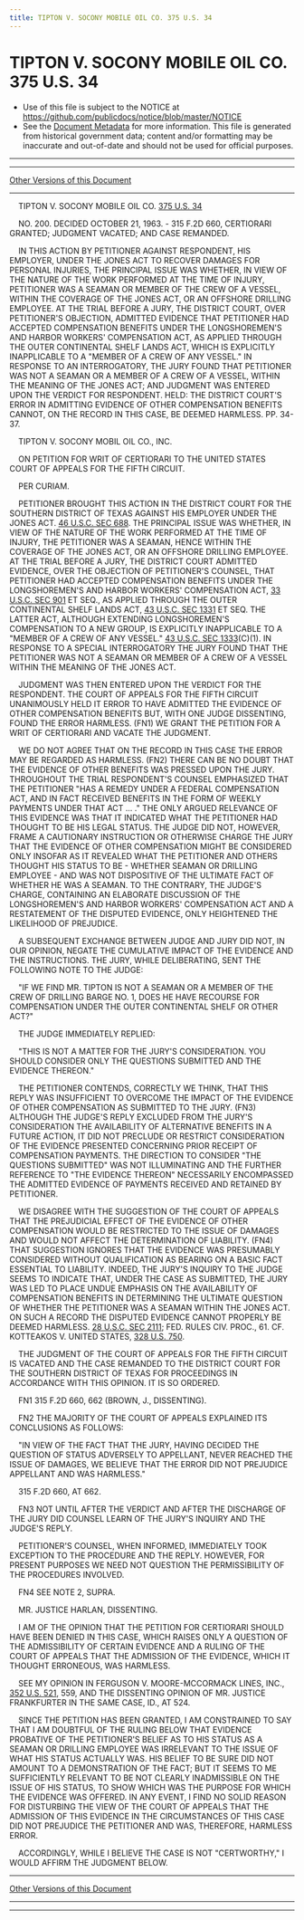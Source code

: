 ```yaml
---
title: TIPTON V. SOCONY MOBILE OIL CO. 375 U.S. 34
---
```


# TIPTON V. SOCONY MOBILE OIL CO. 375 U.S. 34

* Use of this file is subject to the NOTICE at https://github.com/publicdocs/notice/blob/master/NOTICE
* See the [Document Metadata](../../../index.md) for more information.
  This file is generated from historical government data; content and/or formatting may be inaccurate and out-of-date and should not be used for official purposes.

----------
----------

[Other Versions of this Document](https://publicdocs.github.io/go/links?ns=uslm-x&ref=%2Fus%2Fcourts%2Fscotus%2FusReporter%2F375%2F34)

----------

    TIPTON V. SOCONY MOBILE OIL CO. [375 U.S. 34][/us/courts/scotus/usReporter/375/34]

    NO. 200.  DECIDED OCTOBER 21, 1963.  - 315 F.2D 660, CERTIORARI GRANTED; JUDGMENT VACATED; AND CASE REMANDED.

    IN THIS ACTION BY PETITIONER AGAINST RESPONDENT, HIS EMPLOYER, UNDER THE JONES ACT TO RECOVER DAMAGES FOR PERSONAL INJURIES, THE PRINCIPAL ISSUE WAS WHETHER, IN VIEW OF THE NATURE OF THE WORK PERFORMED AT THE TIME OF INJURY, PETITIONER WAS A SEAMAN OR MEMBER OF THE CREW OF A VESSEL, WITHIN THE COVERAGE OF THE JONES ACT, OR AN OFFSHORE DRILLING EMPLOYEE.  AT THE TRIAL BEFORE A JURY, THE DISTRICT COURT, OVER PETITIONER'S OBJECTION, ADMITTED EVIDENCE THAT PETITIONER HAD ACCEPTED COMPENSATION BENEFITS UNDER THE LONGSHOREMEN'S AND HARBOR WORKERS' COMPENSATION ACT, AS APPLIED THROUGH THE OUTER CONTINENTAL SHELF LANDS ACT, WHICH IS EXPLICITLY INAPPLICABLE TO A "MEMBER OF A CREW OF ANY VESSEL."  IN RESPONSE TO AN INTERROGATORY, THE JURY FOUND THAT PETITIONER WAS NOT A SEAMAN OR A MEMBER OF A CREW OF A VESSEL, WITHIN THE MEANING OF THE JONES ACT; AND JUDGMENT WAS ENTERED UPON THE VERDICT FOR RESPONDENT.  HELD:  THE DISTRICT COURT'S ERROR IN ADMITTING EVIDENCE OF OTHER COMPENSATION BENEFITS CANNOT, ON THE RECORD IN THIS CASE, BE DEEMED HARMLESS.  PP. 34-37.

    TIPTON V. SOCONY MOBIL OIL CO., INC.

    ON PETITION FOR WRIT OF CERTIORARI TO THE UNITED STATES COURT OF APPEALS FOR THE FIFTH CIRCUIT.

    PER CURIAM.

    PETITIONER BROUGHT THIS ACTION IN THE DISTRICT COURT FOR THE SOUTHERN DISTRICT OF TEXAS AGAINST HIS EMPLOYER UNDER THE JONES ACT.  [46 U.S.C. SEC 688][/us/usc/t46/s688].  THE PRINCIPAL ISSUE WAS WHETHER, IN VIEW OF THE NATURE OF THE WORK PERFORMED AT THE TIME OF INJURY, THE PETITIONER WAS A SEAMAN, HENCE WITHIN THE COVERAGE OF THE JONES ACT, OR AN OFFSHORE DRILLING EMPLOYEE.  AT THE TRIAL BEFORE A JURY, THE DISTRICT COURT ADMITTED EVIDENCE, OVER THE OBJECTION OF PETITIONER'S COUNSEL, THAT PETITIONER HAD ACCEPTED COMPENSATION BENEFITS UNDER THE LONGSHOREMEN'S AND HARBOR WORKERS' COMPENSATION ACT, [33 U.S.C. SEC 901][/us/usc/t33/s901] ET SEQ., AS APPLIED THROUGH THE OUTER CONTINENTAL SHELF LANDS ACT, [43 U.S.C. SEC 1331][/us/usc/t43/s1331] ET SEQ.  THE LATTER ACT, ALTHOUGH EXTENDING LONGSHOREMEN'S COMPENSATION TO A NEW GROUP, IS EXPLICITLY INAPPLICABLE TO A "MEMBER OF A CREW OF ANY VESSEL."  [43 U.S.C. SEC 1333][/us/usc/t43/s1333](C)(1).  IN RESPONSE TO A SPECIAL INTERROGATORY THE JURY FOUND THAT THE PETITIONER WAS NOT A SEAMAN OR MEMBER OF A CREW OF A VESSEL WITHIN THE MEANING OF THE JONES ACT.

    JUDGMENT WAS THEN ENTERED UPON THE VERDICT FOR THE RESPONDENT.  THE COURT OF APPEALS FOR THE FIFTH CIRCUIT UNANIMOUSLY HELD IT ERROR TO HAVE ADMITTED THE EVIDENCE OF OTHER COMPENSATION BENEFITS BUT, WITH ONE JUDGE DISSENTING, FOUND THE ERROR HARMLESS.  (FN1)  WE GRANT THE PETITION FOR A WRIT OF CERTIORARI AND VACATE THE JUDGMENT.

    WE DO NOT AGREE THAT ON THE RECORD IN THIS CASE THE ERROR MAY BE REGARDED AS HARMLESS.  (FN2) THERE CAN BE NO DOUBT THAT THE EVIDENCE OF OTHER BENEFITS WAS PRESSED UPON THE JURY.  THROUGHOUT THE TRIAL RESPONDENT'S COUNSEL EMPHASIZED THAT THE PETITIONER "HAS A REMEDY UNDER A FEDERAL COMPENSATION ACT, AND IN FACT RECEIVED BENEFITS IN THE FORM OF WEEKLY PAYMENTS UNDER THAT ACT  ...  ."  THE ONLY ARGUED RELEVANCE OF THIS EVIDENCE WAS THAT IT INDICATED WHAT THE PETITIONER HAD THOUGHT TO BE HIS LEGAL STATUS.  THE JUDGE DID NOT, HOWEVER, FRAME A CAUTIONARY INSTRUCTION OR OTHERWISE CHARGE THE JURY THAT THE EVIDENCE OF OTHER COMPENSATION MIGHT BE CONSIDERED ONLY INSOFAR AS IT REVEALED WHAT THE PETITIONER AND OTHERS THOUGHT HIS STATUS TO BE - WHETHER SEAMAN OR DRILLING EMPLOYEE - AND WAS NOT DISPOSITIVE OF THE ULTIMATE FACT OF WHETHER HE WAS A SEAMAN.  TO THE CONTRARY, THE JUDGE'S CHARGE, CONTAINING AN ELABORATE DISCUSSION OF THE LONGSHOREMEN'S AND HARBOR WORKERS' COMPENSATION ACT AND A RESTATEMENT OF THE DISPUTED EVIDENCE, ONLY HEIGHTENED THE LIKELIHOOD OF PREJUDICE.

    A SUBSEQUENT EXCHANGE BETWEEN JUDGE AND JURY DID NOT, IN OUR OPINION, NEGATE THE CUMULATIVE IMPACT OF THE EVIDENCE AND THE INSTRUCTIONS.  THE JURY, WHILE DELIBERATING, SENT THE FOLLOWING NOTE TO THE JUDGE:

    "IF WE FIND MR. TIPTON IS NOT A SEAMAN OR A MEMBER OF THE CREW OF DRILLING BARGE NO. 1, DOES HE HAVE RECOURSE FOR COMPENSATION UNDER THE OUTER CONTINENTAL SHELF OR OTHER ACT?"

    THE JUDGE IMMEDIATELY REPLIED:

    "THIS IS NOT A MATTER FOR THE JURY'S CONSIDERATION.  YOU SHOULD CONSIDER ONLY THE QUESTIONS SUBMITTED AND THE EVIDENCE THEREON."

    THE PETITIONER CONTENDS, CORRECTLY WE THINK, THAT THIS REPLY WAS INSUFFICIENT TO OVERCOME THE IMPACT OF THE EVIDENCE OF OTHER COMPENSATION AS SUBMITTED TO THE JURY.  (FN3)  ALTHOUGH THE JUDGE'S REPLY EXCLUDED FROM THE JURY'S CONSIDERATION THE AVAILABILITY OF ALTERNATIVE BENEFITS IN A FUTURE ACTION, IT DID NOT PRECLUDE OR RESTRICT CONSIDERATION OF THE EVIDENCE PRESENTED CONCERNING PRIOR RECEIPT OF COMPENSATION PAYMENTS.  THE DIRECTION TO CONSIDER "THE QUESTIONS SUBMITTED" WAS NOT ILLUMINATING AND THE FURTHER REFERENCE TO "THE EVIDENCE THEREON" NECESSARILY ENCOMPASSED THE ADMITTED EVIDENCE OF PAYMENTS RECEIVED AND RETAINED BY PETITIONER.

    WE DISAGREE WITH THE SUGGESTION OF THE COURT OF APPEALS THAT THE PREJUDICIAL EFFECT OF THE EVIDENCE OF OTHER COMPENSATION WOULD BE RESTRICTED TO THE ISSUE OF DAMAGES AND WOULD NOT AFFECT THE DETERMINATION OF LIABILITY.  (FN4)  THAT SUGGESTION IGNORES THAT THE EVIDENCE WAS PRESUMABLY CONSIDERED WITHOUT QUALIFICATION AS BEARING ON A BASIC FACT ESSENTIAL TO LIABILITY.  INDEED, THE JURY'S INQUIRY TO THE JUDGE SEEMS TO INDICATE THAT, UNDER THE CASE AS SUBMITTED, THE JURY WAS LED TO PLACE UNDUE EMPHASIS ON THE AVAILABILITY OF COMPENSATION BENEFITS IN DETERMINING THE ULTIMATE QUESTION OF WHETHER THE PETITIONER WAS A SEAMAN WITHIN THE JONES ACT.  ON SUCH A RECORD THE DISPUTED EVIDENCE CANNOT PROPERLY BE DEEMED HARMLESS.  [28 U.S.C. SEC 2111][/us/usc/t28/s2111]; FED. RULES CIV. PROC., 61.  CF. KOTTEAKOS V. UNITED STATES, [328 U.S. 750][/us/courts/scotus/usReporter/328/750].

    THE JUDGMENT OF THE COURT OF APPEALS FOR THE FIFTH CIRCUIT IS VACATED AND THE CASE REMANDED TO THE DISTRICT COURT FOR THE SOUTHERN DISTRICT OF TEXAS FOR PROCEEDINGS IN ACCORDANCE WITH THIS OPINION.  IT IS SO ORDERED.

    FN1  315 F.2D 660, 662 (BROWN, J., DISSENTING).

    FN2  THE MAJORITY OF THE COURT OF APPEALS EXPLAINED ITS CONCLUSIONS AS FOLLOWS:

    "IN VIEW OF THE FACT THAT THE JURY, HAVING DECIDED THE QUESTION OF STATUS ADVERSELY TO APPELLANT, NEVER REACHED THE ISSUE OF DAMAGES, WE BELIEVE THAT THE ERROR DID NOT PREJUDICE APPELLANT AND WAS HARMLESS."

    315 F.2D 660, AT 662.

    FN3  NOT UNTIL AFTER THE VERDICT AND AFTER THE DISCHARGE OF THE JURY DID COUNSEL LEARN OF THE JURY'S INQUIRY AND THE JUDGE'S REPLY.

    PETITIONER'S COUNSEL, WHEN INFORMED, IMMEDIATELY TOOK EXCEPTION TO THE PROCEDURE AND THE REPLY.  HOWEVER, FOR PRESENT PURPOSES WE NEED NOT QUESTION THE PERMISSIBILITY OF THE PROCEDURES INVOLVED.

    FN4  SEE NOTE 2, SUPRA.

    MR. JUSTICE HARLAN, DISSENTING.

    I AM OF THE OPINION THAT THE PETITION FOR CERTIORARI SHOULD HAVE BEEN DENIED IN THIS CASE, WHICH RAISES ONLY A QUESTION OF THE ADMISSIBILITY OF CERTAIN EVIDENCE AND A RULING OF THE COURT OF APPEALS THAT THE ADMISSION OF THE EVIDENCE, WHICH IT THOUGHT ERRONEOUS, WAS HARMLESS.

    SEE MY OPINION IN FERGUSON V. MOORE-MCCORMACK LINES, INC., [352 U.S. 521][/us/courts/scotus/usReporter/352/521], 559, AND THE DISSENTING OPINION OF MR. JUSTICE FRANKFURTER IN THE SAME CASE, ID., AT 524.

    SINCE THE PETITION HAS BEEN GRANTED, I AM CONSTRAINED TO SAY THAT I AM DOUBTFUL OF THE RULING BELOW THAT EVIDENCE PROBATIVE OF THE PETITIONER'S BELIEF AS TO HIS STATUS AS A SEAMAN OR DRILLING EMPLOYEE WAS IRRELEVANT TO THE ISSUE OF WHAT HIS STATUS ACTUALLY WAS.  HIS BELIEF TO BE SURE DID NOT AMOUNT TO A DEMONSTRATION OF THE FACT; BUT IT SEEMS TO ME SUFFICIENTLY RELEVANT TO BE NOT CLEARLY INADMISSIBLE ON THE ISSUE OF HIS STATUS, TO SHOW WHICH WAS THE PURPOSE FOR WHICH THE EVIDENCE WAS OFFERED.  IN ANY EVENT, I FIND NO SOLID REASON FOR DISTURBING THE VIEW OF THE COURT OF APPEALS THAT THE ADMISSION OF THIS EVIDENCE IN THE CIRCUMSTANCES OF THIS CASE DID NOT PREJUDICE THE PETITIONER AND WAS, THEREFORE, HARMLESS ERROR.

    ACCORDINGLY, WHILE I BELIEVE THE CASE IS NOT "CERTWORTHY," I WOULD AFFIRM THE JUDGMENT BELOW.

----------

[Other Versions of this Document](https://publicdocs.github.io/go/links?ns=uslm-x&ref=%2Fus%2Fcourts%2Fscotus%2FusReporter%2F375%2F34)

----------
----------

[/us/courts/scotus/usReporter/375/34]: https://publicdocs.github.io/go/links?ns=uslm-x&ref=%2Fus%2Fcourts%2Fscotus%2FusReporter%2F375%2F34
[/us/usc/t46/s688]: https://publicdocs.github.io/go/links?ns=uslm&ref=%2Fus%2Fusc%2Ft46%2Fs688
[/us/usc/t33/s901]: https://publicdocs.github.io/go/links?ns=uslm&ref=%2Fus%2Fusc%2Ft33%2Fs901
[/us/usc/t43/s1331]: https://publicdocs.github.io/go/links?ns=uslm&ref=%2Fus%2Fusc%2Ft43%2Fs1331
[/us/usc/t43/s1333]: https://publicdocs.github.io/go/links?ns=uslm&ref=%2Fus%2Fusc%2Ft43%2Fs1333
[/us/usc/t28/s2111]: https://publicdocs.github.io/go/links?ns=uslm&ref=%2Fus%2Fusc%2Ft28%2Fs2111
[/us/courts/scotus/usReporter/328/750]: https://publicdocs.github.io/go/links?ns=uslm-x&ref=%2Fus%2Fcourts%2Fscotus%2FusReporter%2F328%2F750
[/us/courts/scotus/usReporter/352/521]: https://publicdocs.github.io/go/links?ns=uslm-x&ref=%2Fus%2Fcourts%2Fscotus%2FusReporter%2F352%2F521


